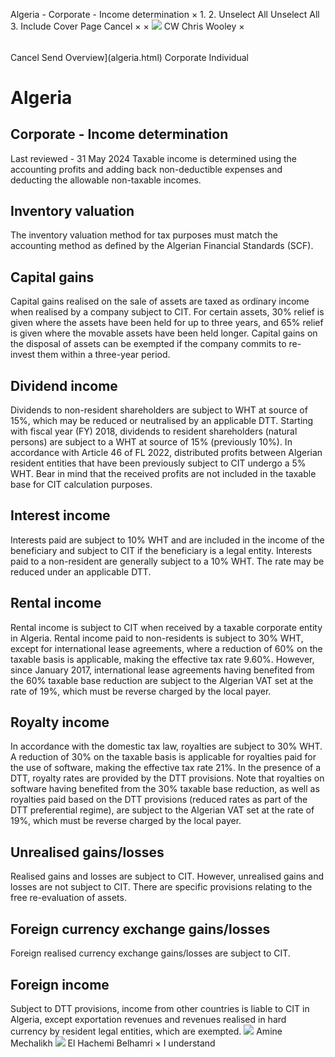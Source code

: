 Algeria - Corporate - Income determination
×
1.
2.
Unselect All
Unselect All
3.
Include Cover Page
Cancel
×
×
![](-/media/world-wide-tax-summaries/attachments/global---chris-wooley.ashx%3Frev=ac5e5f3223b34096b1afc2a6009c7320&revision=ac5e5f32-23b3-4096-b1af-c2a6009c7320&hash=859B7ADC84DC2CBEC9760E9E6EE7DE6D0A8BFCDF)
CW
Chris Wooley
×
######
Cancel
Send
Overview](algeria.html)
Corporate
Individual
# Algeria
## Corporate - Income determination
Last reviewed - 31 May 2024
Taxable income is determined using the accounting profits and adding back non-deductible expenses and deducting the allowable non-taxable incomes.
## Inventory valuation
The inventory valuation method for tax purposes must match the accounting method as defined by the Algerian Financial Standards (SCF).
## Capital gains
Capital gains realised on the sale of assets are taxed as ordinary income when realised by a company subject to CIT. For certain assets, 30% relief is given where the assets have been held for up to three years, and 65% relief is given where the movable assets have been held longer. Capital gains on the disposal of assets can be exempted if the company commits to re-invest them within a three-year period.
## Dividend income
Dividends to non-resident shareholders are subject to WHT at source of 15%, which may be reduced or neutralised by an applicable DTT. Starting with fiscal year (FY) 2018, dividends to resident shareholders (natural persons) are subject to a WHT at source of 15% (previously 10%).
In accordance with Article 46 of FL 2022, distributed profits between Algerian resident entities that have been previously subject to CIT undergo a 5% WHT.
Bear in mind that the received profits are not included in the taxable base for CIT calculation purposes.
## Interest income
Interests paid are subject to 10% WHT and are included in the income of the beneficiary and subject to CIT if the beneficiary is a legal entity. Interests paid to a non-resident are generally subject to a 10% WHT. The rate may be reduced under an applicable DTT.
## Rental income
Rental income is subject to CIT when received by a taxable corporate entity in Algeria. Rental income paid to non-residents is subject to 30% WHT, except for international lease agreements, where a reduction of 60% on the taxable basis is applicable, making the effective tax rate 9.60%. However, since January 2017, international lease agreements having benefited from the 60% taxable base reduction are subject to the Algerian VAT set at the rate of 19%, which must be reverse charged by the local payer.
## Royalty income
In accordance with the domestic tax law, royalties are subject to 30% WHT. A reduction of 30% on the taxable basis is applicable for royalties paid for the use of software, making the effective tax rate 21%.
In the presence of a DTT, royalty rates are provided by the DTT provisions.
Note that royalties on software having benefited from the 30% taxable base reduction, as well as royalties paid based on the DTT provisions (reduced rates as part of the DTT preferential regime), are subject to the Algerian VAT set at the rate of 19%, which must be reverse charged by the local payer.
## Unrealised gains/losses
Realised gains and losses are subject to CIT. However, unrealised gains and losses are not subject to CIT. There are specific provisions relating to the free re-evaluation of assets.
## Foreign currency exchange gains/losses
Foreign realised currency exchange gains/losses are subject to CIT.
## Foreign income
Subject to DTT provisions, income from other countries is liable to CIT in Algeria, except exportation revenues and revenues realised in hard currency by resident legal entities, which are exempted.
![](-/media/world-wide-tax-summaries/algeriaamine-mechalikhalgeria--amine-mechalikhjpg20230601100401057.ashx%3Frev=82c253c5d3a440bb90f025d21404b165&revision=82c253c5-d3a4-40bb-90f0-25d21404b165&hash=2B116F473DD01C48CB31AFB95BD5C816F318C61B)
Amine Mechalikh
![](-/media/world-wide-tax-summaries/attachments/algeria---el_hachemi_belhamri.ashx%3Frev=fe4e423b19b14c75ac70e78adc131cd0&revision=fe4e423b-19b1-4c75-ac70-e78adc131cd0&hash=D2F42E8B0B42B72DF8CE9CCB04505E546DE71121)
El Hachemi Belhamri
×
I understand